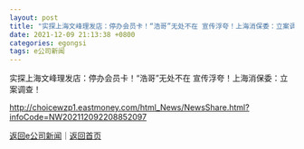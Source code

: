 ```yaml
---
layout: post
title: "实探上海文峰理发店：停办会员卡！“浩哥”无处不在 宣传浮夸！上海消保委：立案调查！"
date: 2021-12-09 21:13:38 +0800
categories: egongsi
tags: e公司新闻
---
```

实探上海文峰理发店：停办会员卡！“浩哥”无处不在 宣传浮夸！上海消保委：立案调查！


<http://choicewzp1.eastmoney.com/html_News/NewsShare.html?infoCode=NW202112092208852097>

[返回e公司新闻](//finews.withounder.com/egongsi/)｜[返回首页](//finews.withounder.com/)